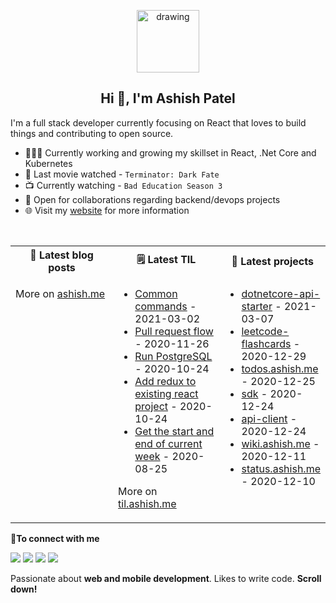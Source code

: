 <p align="center">
  <img src="https://ashishdotme-assets.s3.ap-south-1.amazonaws.com/logo.png" alt="drawing" width="100"/>
</p>

<h2 align="center">Hi 👋, I'm Ashish Patel</h2>

I'm a full stack developer currently focusing on React that loves to build things and contributing to open source.

- 👨🏽‍💻 Currently working and growing my skillset in React, .Net Core and Kubernetes
- 🍿 Last movie watched - <!-- movie starts -->`Terminator: Dark Fate`<!-- movie ends -->
- 📺 Currently watching - <!-- tv starts -->`Bad Education Season 3`<!-- tv ends -->
- 🤝 Open for collaborations regarding backend/devops projects
- 🌐 Visit my [website](https://ashish.me) for more information

<br>
<table>  
<tr>
<th><b>📕 Latest blog posts</b></th>
<th><b>🗒️ Latest TIL</b></th>
<th><b>📝 Latest projects</b></th>
</tr>
<tr>
<td valign="top" width="33%">

<!-- blog starts -->

<!-- blog ends -->

More on [ashish.me](https://ashish.me)

</td>
<td valign="top" width="34%">

<!-- tils starts -->
- [Common commands](https://github.com/ashishdotme/til.ashish.me/blob/master/postgresql/common-commands.md) - 2021-03-02
- [Pull request flow](https://github.com/ashishdotme/til.ashish.me/blob/master/git/pull-request-flow.md) - 2020-11-26
- [Run PostgreSQL](https://github.com/ashishdotme/til.ashish.me/blob/master/docker/run-postgresql.md) - 2020-10-24
- [Add redux to existing react project](https://github.com/ashishdotme/til.ashish.me/blob/master/react/add-redux-to-existing-react-project.md) - 2020-10-24
- [Get the start and end of current week](https://github.com/ashishdotme/til.ashish.me/blob/master/dayjs/get-the-start-and-end-of-current-week.md) - 2020-08-25
<!-- tils ends -->

More on [til.ashish.me](https://til.ashish.me)

</td>
<td valign="top" width="33%">

<!-- repos starts -->
- [dotnetcore-api-starter](https://github.com/ashishdotme/dotnetcore-api-starter) - 2021-03-07
- [leetcode-flashcards](https://github.com/ashishdotme/leetcode-flashcards) - 2020-12-29
- [todos.ashish.me](https://github.com/ashishdotme/todos.ashish.me) - 2020-12-25
- [sdk](https://github.com/ashishdotme/sdk) - 2020-12-24
- [api-client](https://github.com/ashishdotme/api-client) - 2020-12-24
- [wiki.ashish.me](https://github.com/ashishdotme/wiki.ashish.me) - 2020-12-11
- [status.ashish.me](https://github.com/ashishdotme/status.ashish.me) - 2020-12-10
<!-- repos ends -->

</td>
</tr>
</table>
<b> 🤝To connect with me</b>

<p align = "center">

[<img src="https://img.shields.io/badge/twitter-%231DA1F2.svg?&style=for-the-badge&logo=twitter&logoColor=white&color=black" />](https://twitter.com/ashishdotme)
[<img src="https://img.shields.io/badge/facebook-%2312100E.svg?&style=for-the-badge&logo=facebook&logoColor=white&color=black" />](https://facebook.com/ashishdotme)
[<img src="https://img.shields.io/badge/instagram-%2312100E.svg?&style=for-the-badge&logo=instagram&logoColor=white&color=black" />](https://instagram.com/ashishdotme)
[<img src ="https://img.shields.io/badge/website-%23.svg?&style=for-the-badge&logo=&logoColor=white%22&color=black">](https://ashish.me)

</p>

Passionate about **web and mobile development**. Likes to write code. **Scroll down!**
